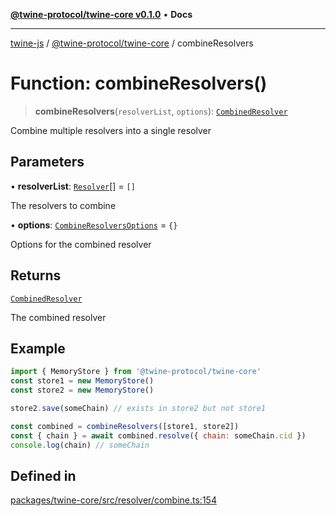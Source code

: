 [**@twine-protocol/twine-core v0.1.0**](../README.md) • **Docs**

***

[twine-js](../../../README.md) / [@twine-protocol/twine-core](../README.md) / combineResolvers

# Function: combineResolvers()

> **combineResolvers**(`resolverList`, `options`): [`CombinedResolver`](../interfaces/CombinedResolver.md)

Combine multiple resolvers into a single resolver

## Parameters

• **resolverList**: [`Resolver`](../interfaces/Resolver.md)[] = `[]`

The resolvers to combine

• **options**: [`CombineResolversOptions`](../type-aliases/CombineResolversOptions.md) = `{}`

Options for the combined resolver

## Returns

[`CombinedResolver`](../interfaces/CombinedResolver.md)

The combined resolver

## Example

```js
import { MemoryStore } from '@twine-protocol/twine-core'
const store1 = new MemoryStore()
const store2 = new MemoryStore()

store2.save(someChain) // exists in store2 but not store1

const combined = combineResolvers([store1, store2])
const { chain } = await combined.resolve({ chain: someChain.cid })
console.log(chain) // someChain
```

## Defined in

[packages/twine-core/src/resolver/combine.ts:154](https://github.com/twine-protocol/twine-js/blob/bc5370ff2573a6e5e5c7a912acc672967ce4c5db/packages/twine-core/src/resolver/combine.ts#L154)
